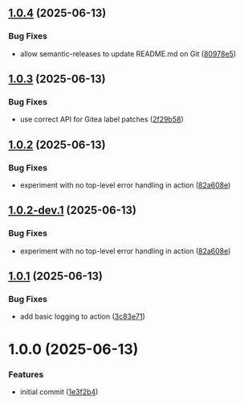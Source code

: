 ## [1.0.4](https://github.com/AlessandroZanatta/declarative-labels/compare/v1.0.3...v1.0.4) (2025-06-13)


### Bug Fixes

* allow semantic-releases to update README.md on Git ([80978e5](https://github.com/AlessandroZanatta/declarative-labels/commit/80978e5335c0847e170a4af04a2922e0d87f5c8e))

## [1.0.3](https://github.com/AlessandroZanatta/declarative-labels/compare/v1.0.2...v1.0.3) (2025-06-13)


### Bug Fixes

* use correct API for Gitea label patches ([2f29b58](https://github.com/AlessandroZanatta/declarative-labels/commit/2f29b58c18823d60a89725ecdf01ad95cf2282f7))

## [1.0.2](https://github.com/AlessandroZanatta/declarative-labels/compare/v1.0.1...v1.0.2) (2025-06-13)

### Bug Fixes

- experiment with no top-level error handling in action ([82a608e](https://github.com/AlessandroZanatta/declarative-labels/commit/82a608e0cd12d46fdadc9cf928be39f9872ca0fd))

## [1.0.2-dev.1](https://github.com/AlessandroZanatta/declarative-labels/compare/v1.0.1...v1.0.2-dev.1) (2025-06-13)

### Bug Fixes

- experiment with no top-level error handling in action ([82a608e](https://github.com/AlessandroZanatta/declarative-labels/commit/82a608e0cd12d46fdadc9cf928be39f9872ca0fd))

## [1.0.1](https://github.com/AlessandroZanatta/declarative-labels/compare/v1.0.0...v1.0.1) (2025-06-13)

### Bug Fixes

- add basic logging to action ([3c83e71](https://github.com/AlessandroZanatta/declarative-labels/commit/3c83e714ab407d1f8d2aea9dee60dfceb13c8c7e))

# 1.0.0 (2025-06-13)

### Features

- initial commit ([1e3f2b4](https://github.com/AlessandroZanatta/declarative-labels/commit/1e3f2b42da5c6010727c67b81efc01a5a9f133a0))
